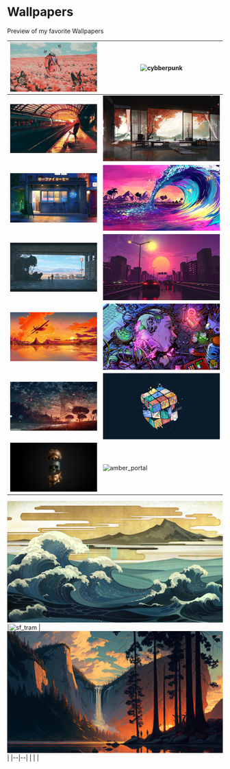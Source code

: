 # Wallpapers
Preview of my favorite Wallpapers


|![astronaut_butterflies](https://github.com/dme86/.wallpapers/blob/main/astronout_butterflies.jpeg?raw=true)  |![cybberpunk](https://github.com/dme86/.wallpapers/blob/main/cyberpunk.png?raw=true)  |
|--|--|
|![happy_reunion](https://github.com/dme86/.wallpapers/blob/main/happy_reunion.jpeg?raw=true)  |![japan_room](https://github.com/dme86/.wallpapers/blob/main/japan_room.png?raw=true)  |
|![lofi_night](https://github.com/dme86/.wallpapers/blob/main/lofi_night.jpeg?raw=true)  |![ocean_color](https://github.com/dme86/.wallpapers/blob/main/ocean_color.jpeg?raw=true)  |
|![parking](https://github.com/dme86/.wallpapers/blob/main/parking.jpeg?raw=true)  |![wet_street](https://github.com/dme86/.wallpapers/blob/main/wet_street.jpeg?raw=true)  |
|![red_aircraft](https://github.com/dme86/.wallpapers/blob/main/red_aircraft.jpg?raw=true)  |![cyber_head](https://github.com/dme86/.wallpapers/blob/main/cyber_head.jpeg?raw=true)  |
|![power_pole](https://github.com/dme86/.wallpapers/blob/main/power_pole.jpeg?raw=true)  |![rubiks_cube](https://github.com/dme86/.wallpapers/blob/main/rubiks_cube.jpeg?raw=true)  |
|![skull_inside](https://github.com/dme86/.wallpapers/blob/main/skull_inside.jpeg?raw=true)  |![amber_portal](https://github.com/dme86/.wallpapers/blob/main/amber_portal.png?raw=true)  |
![great_waves](https://github.com/dme86/.wallpapers/blob/main/great_waves.jpeg?raw=true)
|![sf_tram](https://github.com/dme86/.wallpapers/blob/main/sf_tram.png?raw=true)  |![national_park](https://github.com/dme86/.wallpapers/blob/main/national_park.jpeg?raw=true)  |
|--|--|
|  |  |
